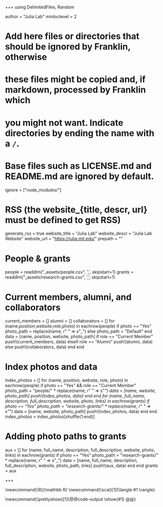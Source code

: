 <!--
Add here global page variables to use throughout your website.
-->

+++
using DelimitedFiles, Random

author = "Julia Lab"
mintoclevel = 2

# Add here files or directories that should be ignored by Franklin, otherwise
# these files might be copied and, if markdown, processed by Franklin which
# you might not want. Indicate directories by ending the name with a `/`.
# Base files such as LICENSE.md and README.md are ignored by default.
ignore = ["node_modules/"]

# RSS (the website_{title, descr, url} must be defined to get RSS)
generate_rss = true
website_title = "Julia Lab"
website_descr = "Julia Lab Website"
website_url   = "https://julia.mit.edu/"
prepath = ""

# People & grants
people = readdlm("_assets/people.csv", ',', skipstart=1)
grants = readdlm("_assets/research-grants.csv", ',', skipstart=1)

# Current members, alumni, and collaborators
current_members = []
alumni = []
collaborators = []
for (name,position,website,role,photo) in eachrow(people)
        if photo == "Yes"
            photo_path = replace(name, r" " => s"_")
        else
            photo_path = "Default"
        end
        data = [name, position, website, photo_path]
        if role == "Current Member"
            push!(current_members, data)
        elseif role == "Alumni"
            push!(alumni, data)
        else
            push!(collaborators, data)
        end
end

# Index photos and data
index_photos = []
for (name, position, website, role, photo) in eachrow(people)
    if photo == "Yes" && role == "Current Member"
        photo_path = "people/" * replace(name, r" " => s"_")
        data = [name, website, photo_path]
        push!(index_photos, data)
    end
end
for (name, full_name, description, full_description, website, photo, links) in eachrow(grants)
    if photo == "Yes"
        photo_path = "research-grants/" * replace(name, r" " => s"_")
        data = [name, website, photo_path]
        push!(index_photos, data)
    end
end
index_photos = index_photos[shuffle(1:end)]


# Adding photo paths to grants 
aux = []
for (name, full_name, description, full_description, website, photo, links) in eachrow(grants)
    if photo == "Yes"
        photo_path = "research-grants/" * replace(name, r" " => s"_")
        data = [name, full_name, description, full_description, website, photo_path, links]
        push!(aux, data)
    end
end
grants = aux



+++

<!--
Add here global latex commands to use throughout your pages.
-->
\newcommand{\R}{\mathbb R}
\newcommand{\scal}[1]{\langle #1 \rangle}


<!-- people_table -->
\newcommand{\prettyshow}[1]{@@code-output \show{#1} @@}

